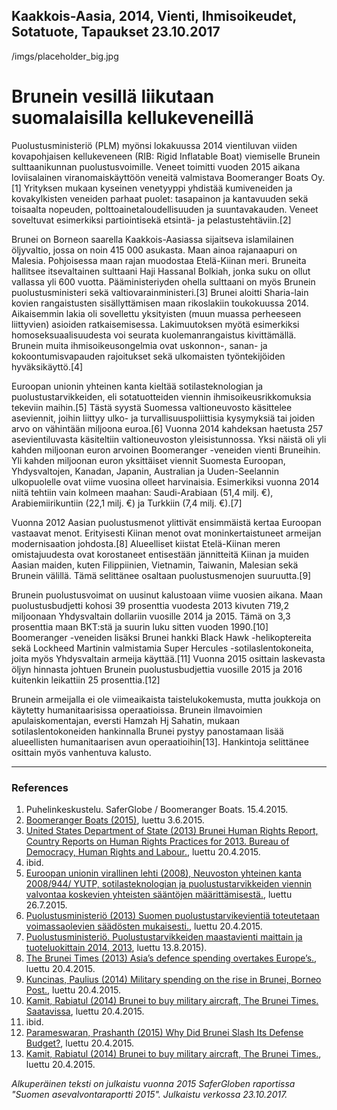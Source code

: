Kaakkois-Aasia, 2014, Vienti, Ihmisoikeudet, Sotatuote, Tapaukset
23.10.2017
-
/imgs/placeholder_big.jpg


# Brunein vesillä liikutaan suomalaisilla kellukeveneillä

Puolustusministeriö (PLM) myönsi lokakuussa 2014 vientiluvan viiden kovapohjaisen kellukeveneen (RIB: Rigid Inflatable Boat) viemiselle Brunein sulttaanikunnan puolustusvoimille. Veneet toimitti vuoden 2015 aikana loviisalainen viranomaiskäyttöön veneitä valmistava Boomeranger Boats Oy.[1] Yrityksen mukaan kyseinen venetyyppi yhdistää kumiveneiden ja kovakylkisten veneiden parhaat puolet: tasapainon ja kantavuuden sekä toisaalta nopeuden, polttoainetaloudellisuuden ja suuntavakauden. Veneet soveltuvat esimerkiksi partiointisekä etsintä- ja pelastustehtäviin.[2]

Brunei on Borneon saarella Kaakkois-Aasiassa sijaitseva islamilainen öljyvaltio, jossa on noin 415 000 asukasta. Maan ainoa rajanaapuri on Malesia. Pohjoisessa maan rajan muodostaa Etelä-Kiinan meri. Bruneita hallitsee itsevaltainen sulttaani Haji Hassanal Bolkiah, jonka suku on ollut vallassa yli 600 vuotta. Pääministeriyden ohella sulttaani on myös Brunein puolustusministeri sekä valtiovarainministeri.[3] Brunei aloitti Sharia-lain kovien rangaistusten sisällyttämisen maan rikoslakiin toukokuussa 2014. Aikaisemmin lakia oli sovellettu yksityisten (muun muassa perheeseen liittyvien) asioiden ratkaisemisessa. Lakimuutoksen myötä esimerkiksi homoseksuaalisuudesta voi seurata kuolemanrangaistus kivittämällä. Brunein muita ihmisoikeusongelmia ovat uskonnon-, sanan- ja kokoontumisvapauden rajoitukset sekä ulkomaisten työntekijöiden hyväksikäyttö.[4]

Euroopan unionin yhteinen kanta kieltää sotilasteknologian ja puolustustarvikkeiden, eli sotatuotteiden viennin ihmisoikeusrikkomuksia tekeviin maihin.[5] Tästä syystä Suomessa valtioneuvosto käsittelee aseviennit, joihin liittyy ulko- ja turvallisuuspoliittisia kysymyksiä tai joiden arvo on vähintään miljoona euroa.[6] Vuonna 2014 kahdeksan haetusta 257 asevientiluvasta käsiteltiin valtioneuvoston yleisistunnossa. Yksi näistä oli yli kahden miljoonan euron arvoinen Boomeranger -veneiden vienti Bruneihin. Yli kahden miljoonan euron yksittäiset viennit Suomesta Euroopan, Yhdysvaltojen, Kanadan, Japanin, Australian ja Uuden-Seelannin ulkopuolelle ovat viime vuosina olleet harvinaisia. Esimerkiksi vuonna 2014 niitä tehtiin vain kolmeen maahan: Saudi-Arabiaan (51,4 milj. €), Arabiemiirikuntiin (22,1 milj. €) ja Turkkiin (7,4 milj. €).[7]

Vuonna 2012 Aasian puolustusmenot ylittivät ensimmäistä kertaa Euroopan vastaavat menot. Erityisesti Kiinan menot ovat moninkertaistuneet armeijan modernisaation johdosta.[8] Alueelliset kiistat Etelä-Kiinan meren omistajuudesta ovat korostaneet entisestään jännitteitä Kiinan ja muiden Aasian maiden, kuten Filippiinien, Vietnamin, Taiwanin, Malesian sekä Brunein välillä. Tämä selittänee osaltaan puolustusmenojen suuruutta.[9]

Brunein puolustusvoimat on uusinut kalustoaan viime vuosien aikana. Maan puolustusbudjetti kohosi 39 prosenttia vuodesta 2013 kivuten 719,2 miljoonaan Yhdysvaltain dollariin vuosille 2014 ja 2015. Tämä on 3,3 prosenttia maan BKT:stä ja suurin luku sitten vuoden 1990.[10] Boomeranger -veneiden lisäksi Brunei hankki Black Hawk -helikoptereita sekä Lockheed Martinin valmistamia Super Hercules -sotilaslentokoneita, joita myös Yhdysvaltain armeija käyttää.[11] Vuonna 2015 osittain laskevasta öljyn hinnasta johtuen Brunein puolustusbudjettia vuosille 2015 ja 2016 kuitenkin leikattiin 25 prosenttia.[12]

Brunein armeijalla ei ole viimeaikaista taistelukokemusta, mutta joukkoja on käytetty humanitaarisissa operaatioissa. Brunein ilmavoimien apulaiskomentajan, eversti Hamzah Hj Sahatin, mukaan sotilaslentokoneiden hankinnalla Brunei pystyy panostamaan lisää alueellisten humanitaarisen avun operaatioihin[13]. Hankintoja selittänee osittain myös vanhentuva kalusto.

***

### References
1. Puhelinkeskustelu. SaferGlobe / Boomeranger Boats. 15.4.2015. 
2. [Boomeranger Boats (2015)](http://www.boomeranger.fi/suomeksi), luettu 3.6.2015. 
3. [United States Department of State (2013) Brunei Human Rights Report, Country Reports on Human Rights Practices for 2013. Bureau of Democracy, Human Rights and Labour.](http://www.state.gov/documents/organization/220391.pdf), luettu 20.4.2015. 
4. ibid. 
5. [Euroopan unionin virallinen lehti (2008), Neuvoston yhteinen kanta 2008/944/ YUTP, sotilasteknologian ja puolustustarvikkeiden viennin valvontaa koskevien yhteisten sääntöjen määrittämisestä.](http://eur-lex.europa.eu/legal-content/FI/TXT/PDF/?uri=CELEX:32008E0944&from=FI), luettu 26.7.2015. 
6. [Puolustusministeriö (2013) Suomen puolustustarvikevientiä toteutetaan voimassaolevien säädösten mukaisesti.](http://www.defmin.fi/ajankohtaista/tiedotteet/2013/suomen_puolustustarvikevientia_toteutetaan_voimassaolevien_saadosten_mukaisesti.5443.news), luettu 20.4.2015. 
7. [Puolustusministeriö. Puolustustarvikkeiden maastavienti maittain ja tuoteluokittain 2014, 2013](http://www.defmin.fi/index.phtml?s=148), luettu 13.8.2015). 
8. [The Brunei Times (2013) Asia’s defence spending overtakes Europe’s.](http://www.bt.com.bn/2013/03/15/asias-defence-spending-overtakes-europes), luettu 20.4.2015. 
9. [Kuncinas, Paulius (2014) Military spending on the rise in Brunei, Borneo Post.](http://www.theborneopost.com/2014/06/28/military-spending-on-the-rise-in-brunei/), luettu 20.4.2015.
10. [Kamit, Rabiatul (2014) Brunei to buy military aircraft, The Brunei Times. Saatavissa](http://www.bt.com.bn/frontpage-news-national/2014/07/14/brunei-buy-military-aircraft), luettu 20.4.2015.
11. ibid.
12. [Parameswaran, Prashanth (2015) Why Did Brunei Slash Its Defense Budget?](http://thediplomat.com/2015/03/why-did-brunei-slash-its-defense-budget/), luettu 20.4.2015.
13. [Kamit, Rabiatul (2014) Brunei to buy military aircraft, The Brunei Times.](http://www.bt.com.bn/frontpage-news-national/2014/07/14/brunei-buy-military-aircraft), luettu 20.4.2015.

*Alkuperäinen teksti on julkaistu vuonna 2015 SaferGloben raportissa "Suomen asevalvontaraportti 2015".
Julkaistu verkossa 23.10.2017.*
